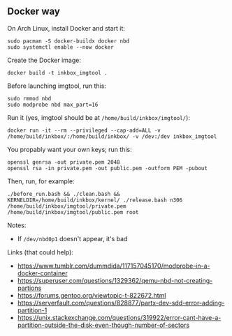 ## Docker way
On Arch Linux, install Docker and start it:
```
sudo pacman -S docker-buildx docker nbd
sudo systemctl enable --now docker
```

Create the Docker image:
```
docker build -t inkbox_imgtool .
```

Before launching imgtool, run this:
```
sudo rmmod nbd
sudo modprobe nbd max_part=16
```

Run it (yes, imgtool should be at `/home/build/inkbox/imgtool/`):
```
docker run -it --rm --privileged --cap-add=ALL -v /home/build/inkbox/:/home/build/inkbox/ -v /dev:/dev inkbox_imgtool
```

You propably want your own keys; run this:
```
openssl genrsa -out private.pem 2048
openssl rsa -in private.pem -out public.pem -outform PEM -pubout
```

Then, run, for example:
```
./before_run.bash && ./clean.bash && KERNELDIR=/home/build/inkbox/kernel/ ./release.bash n306 /home/build/inkbox/imgtool/private.pem /home/build/inkbox/imgtool/public.pem root
```

Notes:
- If `/dev/nbd0p1` doesn't appear, it's bad

Links (that could help):
- https://www.tumblr.com/dummdida/117157045170/modprobe-in-a-docker-container
- https://superuser.com/questions/1329362/qemu-nbd-not-creating-partions
- https://forums.gentoo.org/viewtopic-t-822672.html
- https://serverfault.com/questions/828877/partx-dev-sdd-error-adding-partition-1
- https://unix.stackexchange.com/questions/319922/error-cant-have-a-partition-outside-the-disk-even-though-number-of-sectors
